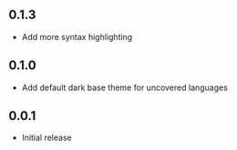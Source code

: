 ## 0.1.3

- Add more syntax highlighting

## 0.1.0

- Add default dark base theme for uncovered languages

## 0.0.1

- Initial release
